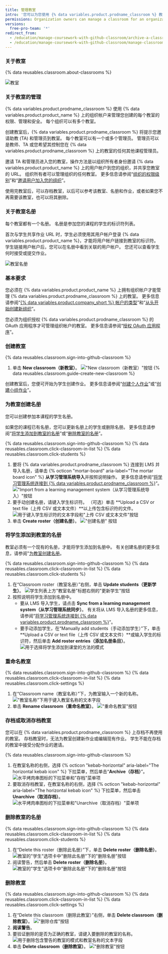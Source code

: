 ```yaml
---
title: 管理教室
intro: '您可以为您使用 {% data variables.product.prodname_classroom %} 教授的每个课程创建和管理一个教室。'
permissions: Organization owners can manage a classroom for an organization.
versions:
  free-pro-team: '*'
redirect_from:
  - /education/manage-coursework-with-github-classroom/archive-a-classroom
  - /education/manage-coursework-with-github-classroom/manage-classrooms
---
```

### 关于教室

{% data reusables.classroom.about-classrooms %}

![教室](/assets/images/help/classroom/classroom-hero.png)

### 关于教室的管理

{% data variables.product.prodname_classroom %} 使用 {% data variables.product.product_name %} 上的组织帐户来管理您创建的每个教室的权限、管理和安全。 每个组织可以有多个教室。

创建教室后，{% data variables.product.prodname_classroom %} 将提示您邀请助教 (TA) 和管理员到教室。 每个教室可以有一个或多个管理员。 管理员可以是教师、TA 或您希望其控制您在 {% data variables.product.prodname_classroom %} 上的教室的任何其他课程管理员。

邀请 TA 和管理员进入您的教室，操作方法是以组织所有者身份邀请 {% data variables.product.product_name %} 上的用户帐户到您的组织，并共享您教室的 URL。 组织所有者可以管理组织的任何教室。 更多信息请参阅“[组织的权限级别](/organizations/managing-peoples-access-to-your-organization-with-roles/permission-levels-for-an-organization)”和“[邀请用户加入您的组织](/organizations/managing-membership-in-your-organization/inviting-users-to-join-your-organization)”。

使用完教室后，可以存档教室，以后可以参考该教室、名册和作业，或者如果您不再需要该教室，也可以将其删除。

### 关于教室名册

每个教室都有一个名册。 名册是参加您的课程的学生的标识符列表。

首次与学生共享作业 URL 时，学生必须使用其用户帐户登录 {% data variables.product.product_name %}，才能将用户帐户链接到教室的标识符。 学生链接用户帐户后，您可以在名册中看到关联的用户帐户。 您还可以查看学生何时接受或提交作业。

![教室名册](/assets/images/help/classroom/roster-hero.png)

### 基本要求

您必须在 {% data variables.product.product_name %} 上拥有组织帐户才能管理 {% data variables.product.prodname_classroom %} 上的教室。 更多信息请参阅“[{% data variables.product.company_short %} 帐户的类型](/github/getting-started-with-github/types-of-github-accounts#organization-accounts)”和“[从头开始创建新组织](/organizations/collaborating-with-groups-in-organizations/creating-a-new-organization-from-scratch)”。

您必须为组织授权 {% data variables.product.prodname_classroom %} 的 OAuth 应用程序才可管理组织帐户的教室。 更多信息请参阅“[授权 OAuth 应用程序](/github/authenticating-to-github/authorizing-oauth-apps)”。

### 创建教室

{% data reusables.classroom.sign-into-github-classroom %}
1. 单击 **New classroom（新教室）**。 !["New classroom（新教室）"按钮](/assets/images/help/classroom/click-new-classroom-button.png)
{% data reusables.classroom.guide-create-new-classroom %}

创建教室后，您便可开始为学生创建作业。 更多信息请参阅“[创建个人作业](/education/manage-coursework-with-github-classroom/create-an-individual-assignment)”或“[创建小组作业](/education/manage-coursework-with-github-classroom/create-a-group-assignment)”。

### 为教室创建名册

您可以创建参加本课程的学生名册。

如果您的课程已有名册，您可以更新名册上的学生或删除名册。 更多信息请参阅“[将学生添加到教室的名册](#adding-students-to-the-roster-for-your-classroom)”或“[删除教室的名册](#deleting-a-roster-for-a-classroom)”。

{% data reusables.classroom.sign-into-github-classroom %}
{% data reusables.classroom.click-classroom-in-list %}
{% data reusables.classroom.click-students %}
1. 要将 {% data variables.product.prodname_classroom %} 连接到 LMS 并导入名册，请单击 {% octicon "mortar-board" aria-label="The mortar board icon" %} **从学习管理系统导入**并按照说明操作。 更多信息请参阅“[将学习管理系统连接到 {% data variables.product.prodname_classroom %}](/education/manage-coursework-with-github-classroom/connect-a-learning-management-system-to-github-classroom)”。 !["Import from a learning management system（从学习管理系统导入）"按钮](/assets/images/help/classroom/click-import-from-a-learning-management-system-button.png)
1. 要手动创建名册，请键入学生标识符。 （可选）单击 **Upload a CSV or text file（上传 CSV 或文本文件）**以上传包含标识符的文件。 ![用于键入学生标识符的文本字段和"上传 CSV 或文本文件"按钮](/assets/images/help/classroom/type-or-upload-student-identifiers.png)
1. 单击 **Create roster（创建名册）**。 !["创建名册" 按钮](/assets/images/help/classroom/click-create-roster-button.png)

### 将学生添加到教室的名册

教室必须有一个现有的名册，才能将学生添加到名册中。 有关创建名册的更多信息，请参阅"[为教室创建名册](#creating-a-roster-for-your-classroom)。

{% data reusables.classroom.sign-into-github-classroom %}
{% data reusables.classroom.click-classroom-in-list %}
{% data reusables.classroom.click-students %}
1. 在“Classroom roster（教室名册）”右侧，单击 **Update students（更新学生）**。 ![学生列表上方"教室名册"标题右侧的"更新学生"按钮](/assets/images/help/classroom/click-update-students-button.png)
1. 按照说明将学生添加到名册中。
    - 要从 LMS 导入学生，请点击 **Sync from a learning management system（从学习管理系统同步）**。 有关将从 LMS 导入名册的更多信息，请参阅“[将学习管理系统连接到 {% data variables.product.prodname_classroom %}](/education/manage-coursework-with-github-classroom/connect-a-learning-management-system-to-github-classroom)”。
    - 要手动添加学生，在“Manually add students（手动添加学生）”下，单击 **Upload a CSV or text file（上传 CSV 或文本文件）**或输入学生的标识符，然后单击 **Add roster entries（添加名册条目）**。 ![用于选择将学生添加到课堂的方法的模式](/assets/images/help/classroom/classroom-add-students-to-your-roster.png)

### 重命名教室

{% data reusables.classroom.sign-into-github-classroom %}
{% data reusables.classroom.click-classroom-in-list %}
{% data reusables.classroom.click-settings %}
1. 在“Classroom name（教室名称）”下，为教室输入一个新的名称。 !["教室名称"下用于键入教室名称的文本字段](/assets/images/help/classroom/settings-type-classroom-name.png)
1. 单击 **Rename classroom（重命名教室）**。 !["重命名教室"按钮](/assets/images/help/classroom/settings-click-rename-classroom-button.png)

### 存档或取消存档教室

您可以在 {% data variables.product.prodname_classroom %} 上存档不再使用的教室。 存档教室时，无法为教室创建新作业或编辑现有作业。 学生不能在存档的教室中接受分配作业的邀请。

{% data reusables.classroom.sign-into-github-classroom %}
1. 在教室名称的右侧，选择 {% octicon "kebab-horizontal" aria-label="The horizontal kebab icon" %} 下拉菜单，然后单击“**Archive（存档）**”。 ![水平烤肉串图标的下拉菜单和"存档"菜单项](/assets/images/help/classroom/use-drop-down-then-click-archive.png)
1. 要取消存档教室，在教室名称的右侧，选择 {% octicon "kebab-horizontal" aria-label="The horizontal kebab icon" %} 下拉菜单，然后单击 **Unarchive（取消存档）**。 ![水平烤肉串图标的下拉菜单和"Unarchive（取消存档）"菜单项](/assets/images/help/classroom/use-drop-down-then-click-unarchive.png)

### 删除教室的名册

{% data reusables.classroom.sign-into-github-classroom %}
{% data reusables.classroom.click-classroom-in-list %}
{% data reusables.classroom.click-students %}
1. 在“Delete this roster（删除此名册）”下，单击 **Delete roster（删除名册）**。 ![教室的"学生"选项卡中"删除此名册"下的"删除名册"按钮](/assets/images/help/classroom/students-click-delete-roster-button.png)
1. 阅读警告，然后单击 **Delete roster（删除名册）**。 ![教室的"学生"选项卡中"删除此名册"下的"删除名册"按钮](/assets/images/help/classroom/students-click-delete-roster-button-in-modal.png)

### 删除教室

{% data reusables.classroom.sign-into-github-classroom %}
{% data reusables.classroom.click-classroom-in-list %}
{% data reusables.classroom.click-settings %}
1. 在“Delete this classroom（删除此教室）”右侧，单击 **Delete classroom（删除教室）**。 !["删除仓库"按钮](/assets/images/help/classroom/click-delete-classroom-button.png)
1. **阅读警告**。
1. 要验证删除的是否为正确的教室，请键入要删除的教室的名称。 ![用于删除包含警告的教室的模式和教室名称的文本字段](/assets/images/help/classroom/delete-classroom-modal-with-warning.png)
1. 单击 **Delete classroom（删除教室）**。 !["删除教室"按钮](/assets/images/help/classroom/delete-classroom-click-delete-classroom-button.png)
